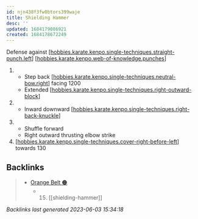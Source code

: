 ```yaml
---
id: njn438f3fw0btors399waje
title: Shielding Hammer
desc: ''
updated: 1684179086921
created: 1684178672249
---
```


Defense against [[hobbies.karate.kenpo.single-techniques.straight-punch.left]]
[[hobbies.karate.kenpo.web-of-knowledge.punches]]

1. - Step back [[hobbies.karate.kenpo.single-techniques.neutral-bow.right]] facing 1200
   - Extended [[hobbies.karate.kenpo.single-techniques.right-outward-block]]
2. - Inward downward [[hobbies.karate.kenpo.single-techniques.right-back-knuckle]]
3. - Shuffle forward
   - Right outward thrusting elbow strike
4. [[hobbies.karate.kenpo.single-techniques.cover-right-before-left]] towards 130





[//begin]: # "Autogenerated link references for markdown compatibility"
[hobbies.karate.kenpo.single-techniques.straight-punch.left]: ../single-techniques/hobbies.karate.kenpo.single-techniques.straight-punch.left "Left Straight Punch"
[hobbies.karate.kenpo.web-of-knowledge.punches]: ../web-of-knowledge/hobbies.karate.kenpo.web-of-knowledge.punches "Punches"
[hobbies.karate.kenpo.single-techniques.neutral-bow.right]: ../single-techniques/hobbies.karate.kenpo.single-techniques.neutral-bow.right "Right Neutral Bow"
[hobbies.karate.kenpo.single-techniques.right-outward-block]: ../single-techniques/hobbies.karate.kenpo.single-techniques.right-outward-block "Right Outward Block"
[hobbies.karate.kenpo.single-techniques.right-back-knuckle]: ../single-techniques/hobbies.karate.kenpo.single-techniques.right-back-knuckle "Right Back Knuckle"
[hobbies.karate.kenpo.single-techniques.cover-right-before-left]: ../single-techniques/hobbies.karate.kenpo.single-techniques.cover-right-before-left "Cover Right before Left"
[//end]: # "Autogenerated link references"

## Backlinks

> - [Orange Belt 🟠](..\belts\2-orange.md)
>   - 15. [[shielding-hammer]]

_Backlinks last generated 2023-06-03 15:34:18_
